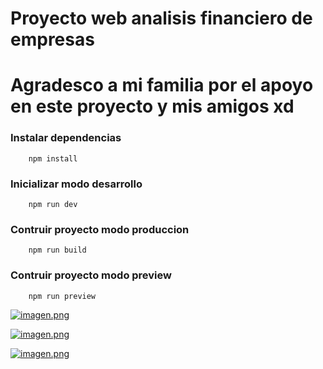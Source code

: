 
# Proyecto web analisis financiero de empresas
# Agradesco a mi familia por el apoyo en este proyecto y mis amigos xd


### Instalar dependencias
```shell
    npm install
```
 

### Inicializar modo desarrollo
```shell
    npm run dev
```

### Contruir proyecto modo produccion
```shell
    npm run build
```

### Contruir proyecto modo preview
```shell
    npm run preview
```
[![imagen.png](https://i.postimg.cc/QdFS2qhR/imagen.png)](https://postimg.cc/G41kYGBQ)

[![imagen.png](https://i.postimg.cc/zG4p8Rf3/imagen.png)](https://postimg.cc/JscjQ0ZW)

[![imagen.png](https://i.postimg.cc/cJYhH4Kh/imagen.png)](https://postimg.cc/5H4LKJSQ)
